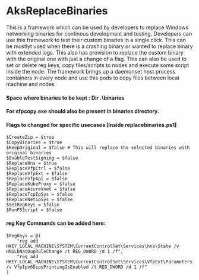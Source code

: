 # AksReplaceBinaries

This is a framework which can be used by developers to replace Windows networking binaries for continous development and testing. Developers can use this framework to test their custom binaries in a single click. This can be mostlyt used when there is a crashing binary or wanted to replace binary with extended logs.
This also has provision to replace the custom binary with the original one with just a change of a flag.
This can also be used to set or delete reg keys, copy files/scripts to nodes and execute some script inside the node.
The framework brings up a daemonset host process containers in every node and use this pods to copy files between local machine and nodes.

#### Space where binaries to be kept : Dir .\binaries

#### For sfpcopy.exe should also be present in binaries directory.

#### Flags to changed for specific usecases [Inside replacebinaries.ps1]
```
$CreateZip = $true
$CopyBinaries = $true
$KeepOriginal = $false # This will replace the selected binaries with original binaries
$EnableTestSigning = $false
$ReplaceHns = $true
$ReplaceVfpCtrl = $false
$ReplaceVfpExt = $false
$ReplaceVfpApi = $false
$ReplaceKubeProxy = $false
$ReplaceAzureVnet = $false
$ReplaceTcpIpSys = $false
$ReplaceNetioSys = $false
$SetRegKeys = $false
$RunPSScript = $false
```

#### reg Key Commands can be added here:
```
$RegKeys = @(
    "reg add HKEY_LOCAL_MACHINE\SYSTEM\CurrentControlSet\Services\hns\State /v HNSLbNatDupRuleChange /t REG_DWORD /d 1 /f", 
    "reg add HKEY_LOCAL_MACHINE\SYSTEM\CurrentControlSet\Services\VfpExt\Parameters /v VfpIpv6DipsPrintingIsEnabled /t REG_DWORD /d 1 /f"
)
```
